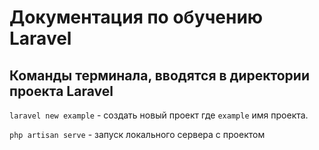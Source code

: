 # Документация по обучению Laravel

## Команды терминала, вводятся в директории проекта Laravel
`laravel new example` - создать новый проект где `example` имя проекта.

`php artisan serve` - запуск локального сервера с проектом



